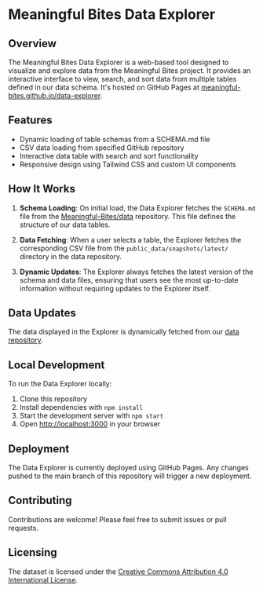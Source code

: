 # Meaningful Bites Data Explorer

## Overview

The Meaningful Bites Data Explorer is a web-based tool designed to visualize and explore data from the Meaningful Bites project. It provides an interactive interface to view, search, and sort data from multiple tables defined in our data schema. It's hosted on GitHub Pages at [meaningful-bites.github.io/data-explorer](https://meaningful-bites.github.io/data-explorer/).

## Features

- Dynamic loading of table schemas from a SCHEMA.md file
- CSV data loading from specified GitHub repository
- Interactive data table with search and sort functionality
- Responsive design using Tailwind CSS and custom UI components

## How It Works

1. **Schema Loading**: On initial load, the Data Explorer fetches the `SCHEMA.md` file from the [Meaningful-Bites/data](https://github.com/Meaningful-Bites/data) repository. This file defines the structure of our data tables.

2. **Data Fetching**: When a user selects a table, the Explorer fetches the corresponding CSV file from the `public_data/snapshots/latest/` directory in the data repository.

3. **Dynamic Updates**: The Explorer always fetches the latest version of the schema and data files, ensuring that users see the most up-to-date information without requiring updates to the Explorer itself.

## Data Updates

The data displayed in the Explorer is dynamically fetched from our [data repository](https://github.com/Meaningful-Bites/data). 

## Local Development

To run the Data Explorer locally:

1. Clone this repository
2. Install dependencies with `npm install`
3. Start the development server with `npm start`
4. Open [http://localhost:3000](http://localhost:3000) in your browser

## Deployment

The Data Explorer is currently deployed using GitHub Pages. Any changes pushed to the main branch of this repository will trigger a new deployment.

## Contributing

Contributions are welcome! Please feel free to submit issues or pull requests.

## Licensing

The dataset is licensed under the [Creative Commons Attribution 4.0 International License](LICENSE-DATA).
